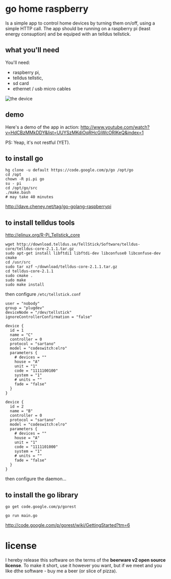 go home raspberry
=================
Is a simple app to control home devices by turning them on/off, using a simple HTTP call.
The app should be running on a raspberry pi (least energy consuption) and be equiped with an telldus tellstick.

what you'll need
----------------
You'll need:

* raspberry pi, 
* telldus tellstic,
* sd card
* ethernet / usb micro cables

<img src="https://raw.github.com/ktoso/go-home-raspberry/master/device.png" alt="the device"/>

demo
----
Here's a demo of the app in action: http://www.youtube.com/watch?v=HdCBzMMkDDY&list=UUYSzMKdiOqRHcGiWcORlKeQ&index=1

PS: Yeap, it's not restful (YET).   

to install go
-------------

    hg clone -u default https://code.google.com/p/go /opt/go
    cd /opt
    chown -R pi.pi go
    su - pi 
    cd /opt/go/src
    ./make.bash
    # may take 40 minutes

http://dave.cheney.net/tag/go-golang-raspberrypi

to install telldus tools
------------------------

http://elinux.org/R-Pi_Tellstick_core

    wget http://download.telldus.se/TellStick/Software/telldus-core/telldus-core-2.1.1.tar.gz
    sudo apt-get install libftdi1 libftdi-dev libconfuse0 libconfuse-dev cmake
    cd /usr/src
    sudo tar xzf ~/download/telldus-core-2.1.1.tar.gz
    cd telldus-core-2.1.1
    sudo cmake .
    sudo make
    sudo make install

then configure `/etc/tellstick.conf`

    user = "nobody"
    group = "plugdev"
    deviceNode = "/dev/tellstick"
    ignoreControllerConfirmation = "false"
    
    device {
      id = 1
      name = "C"
      controller = 0
      protocol = "sartano"
      model = "codeswitch:elro"
      parameters {
        # devices = ""
        house = "A"
        unit = "1"
        code = "1111100100"
        system = "1"
        # units = ""
        fade = "false"
      }
    }
    
    device {
      id = 2
      name = "B"
      controller = 0
      protocol = "sartano"
      model = "codeswitch:elro"
      parameters {
        # devices = ""
        house = "A"
        unit = "1"
        code = "1111101000"
        system = "1"
        # units = ""
        fade = "false"
      }
    }

then configure the daemon...

to install the go library
-------------------------

    go get code.google.com/p/gorest
    
    go run main.go

http://code.google.com/p/gorest/wiki/GettingStarted?tm=6


license
=======

I hereby release this software on the terms of the **beerware v2 open source license**.
To make it short, use it however you want, but if we meet and you like dthe software - buy me a beer (or slice of pizza).
